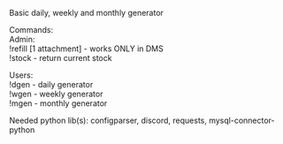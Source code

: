 Basic daily, weekly and monthly generator  

Commands:  
Admin:  
!refill [1 attachment] - works ONLY in DMS  
!stock - return current stock  
  
Users:  
!dgen - daily generator  
!wgen - weekly generator  
!mgen - monthly generator  
  
  
Needed python lib(s): configparser, discord, requests, mysql-connector-python
